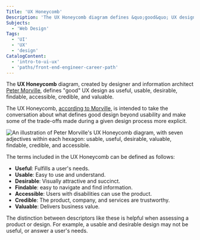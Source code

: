 ```yaml
---
Title: 'UX Honeycomb'
Description: 'The UX Honeycomb diagram defines &quo;good&quo; UX design as useful, usable, desirable, findable, accessible, credible, and valuable.'
Subjects:
  - 'Web Design'
Tags:
  - 'UI'
  - 'UX'
  - 'design'
CatalogContent:
  - 'intro-to-ui-ux'
  - 'paths/front-end-engineer-career-path'
---
```


The **UX Honeycomb** diagram, created by designer and information architect [Peter Morville](https://semanticstudios.com/about/), defines "good" UX design as useful, usable, desirable, findable, accessible, credible, and valuable.

The UX Honeycomb, [according to Morville](https://semanticstudios.com/user_experience_design/), is intended to take the conversation about what defines good design beyond usability and make some of the trade-offs made during a given design process more explicit.

![An illustration of Peter Morville's UX Honeycomb diagram, with seven adjectives within each hexagon: usable, useful, desirable, valuable, findable, credible, and accessible.](https://static-assets.codecademy.com/Courses/intro-to-ui-and-ux/key-methodologies/defining-good-ux.png)

The terms included in the UX Honeycomb can be defined as follows:

- **Useful**: Fulfills a user's needs.
- **Usable**: Easy to use and understand.
- **Desirable**: Visually attractive and succinct.
- **Findable**: easy to navigate and find information.
- **Accessible**: Users with disabilities can use the product.
- **Credible**: The product, company, and services are trustworthy.
- **Valuable**: Delivers business value.

The distinction between descriptors like these is helpful when assessing a product or design. For example, a usable and desirable design may not be useful, or answer a user's needs.
